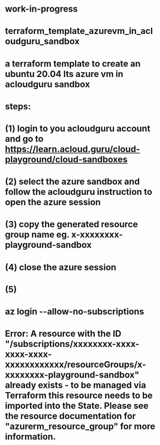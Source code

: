 # work-in-progress
# terraform_template_azurevm_in_acloudguru_sandbox
# a terraform template to create an ubuntu 20.04 lts azure vm in acloudguru sandbox
# steps:
# (1) login to you acloudguru account and go to https://learn.acloud.guru/cloud-playground/cloud-sandboxes
# (2) select the azure sandbox and follow the acloudguru instruction to open the azure session
# (3) copy the generated resource group name eg. x-xxxxxxxx-playground-sandbox
# (4) close the azure session
# (5) 
# az login --allow-no-subscriptions
# Error: A resource with the ID "/subscriptions/xxxxxxxx-xxxx-xxxx-xxxx-xxxxxxxxxxxx/resourceGroups/x-xxxxxxxx-playground-sandbox" already exists - to be managed via Terraform this resource needs to be imported into the State. Please see the resource documentation for "azurerm_resource_group" for more information.
